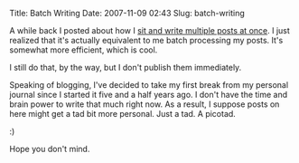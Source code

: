 Title: Batch Writing
Date: 2007-11-09 02:43
Slug: batch-writing

A while back I posted about how I [sit and write multiple posts at
once](http://justinnhli.com/posts/2007/10/blogging-habits.html). I
just realized that it's actually equivalent to me batch processing my
posts. It's somewhat more efficient, which is cool.

I still do that, by the way, but I don't publish them immediately.

Speaking of blogging, I've decided to take my first break from my
personal journal since I started it five and a half years ago. I don't
have the time and brain power to write that much right now. As a result,
I suppose posts on here might get a tad bit more personal. Just a tad. A
picotad.

:)

Hope you don't mind.

